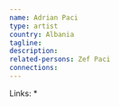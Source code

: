 ```yaml
---
name: Adrian Paci
type: artist
country: Albania
tagline:
description:
related-persons: Zef Paci
connections:
---
```

Links:
*
